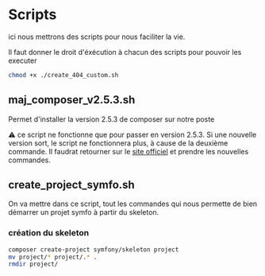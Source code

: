 
# Scripts

ici nous mettrons des scripts pour nous faciliter la vie.

Il faut donner le droit d'éxécution à chacun des scripts pour pouvoir les executer

```bash
chmod +x ./create_404_custom.sh
```

## maj_composer_v2.5.3.sh

Permet d'installer la version 2.5.3 de composer sur notre poste

⚠️ ce script ne fonctionne que pour passer en version 2.5.3. Si une nouvelle version sort, le script ne fonctionnera plus, à cause de la deuxième commande.
Il faudrat retourner sur le [site officiel](https://getcomposer.org/download/) et prendre les nouvelles commandes.

## create_project_symfo.sh

On va mettre dans ce script, tout les commandes qui nous permette de bien démarrer un projet symfo à partir du skeleton.

### création du skeleton

```bash
composer create-project symfony/skeleton project
mv project/* project/.* .
rmdir project/
```
